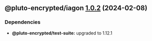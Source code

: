 ## @pluto-encrypted/iagon [1.0.2](https://github.com/atala-community-projects/pluto-encrypted/compare/@pluto-encrypted/iagon@1.0.1...@pluto-encrypted/iagon@1.0.2) (2024-02-08)





### Dependencies

* **@pluto-encrypted/test-suite:** upgraded to 1.12.1
